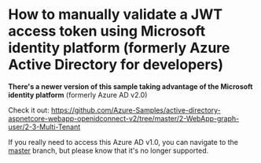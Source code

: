 # How to manually validate a JWT access token using Microsoft identity platform (formerly Azure Active Directory for developers)

**There's a newer version of this sample taking advantage of the Microsoft identity platform** (formerly Azure AD v2.0)

Check it out: https://github.com/Azure-Samples/active-directory-aspnetcore-webapp-openidconnect-v2/tree/master/2-WebApp-graph-user/2-3-Multi-Tenant

If you really need to access this Azure AD v1.0, you can navigate to the [master](https://github.com/Azure-Samples/active-directory-dotnet-webapi-manual-jwt-validation/tree/master) branch, but please know that it's no longer supported.
